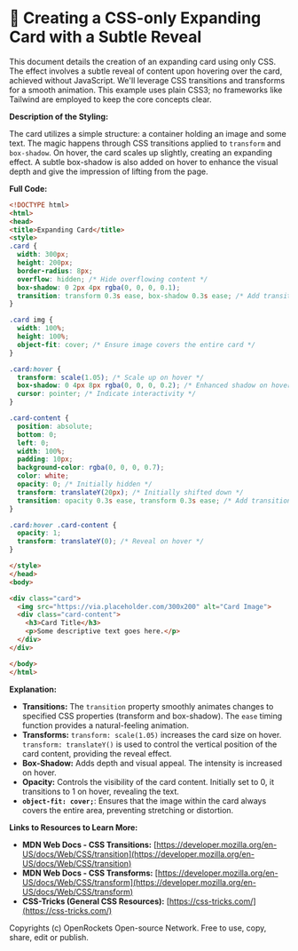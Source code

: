 # 🐞 Creating a CSS-only Expanding Card with a Subtle Reveal


This document details the creation of an expanding card using only CSS.  The effect involves a subtle reveal of content upon hovering over the card, achieved without JavaScript. We'll leverage CSS transitions and transforms for a smooth animation.  This example uses plain CSS3; no frameworks like Tailwind are employed to keep the core concepts clear.

**Description of the Styling:**

The card utilizes a simple structure: a container holding an image and some text. The magic happens through CSS transitions applied to `transform` and `box-shadow`. On hover, the card scales up slightly, creating an expanding effect.  A subtle box-shadow is also added on hover to enhance the visual depth and give the impression of lifting from the page.

**Full Code:**

```html
<!DOCTYPE html>
<html>
<head>
<title>Expanding Card</title>
<style>
.card {
  width: 300px;
  height: 200px;
  border-radius: 8px;
  overflow: hidden; /* Hide overflowing content */
  box-shadow: 0 2px 4px rgba(0, 0, 0, 0.1);
  transition: transform 0.3s ease, box-shadow 0.3s ease; /* Add transitions */
}

.card img {
  width: 100%;
  height: 100%;
  object-fit: cover; /* Ensure image covers the entire card */
}

.card:hover {
  transform: scale(1.05); /* Scale up on hover */
  box-shadow: 0 4px 8px rgba(0, 0, 0, 0.2); /* Enhanced shadow on hover */
  cursor: pointer; /* Indicate interactivity */
}

.card-content {
  position: absolute;
  bottom: 0;
  left: 0;
  width: 100%;
  padding: 10px;
  background-color: rgba(0, 0, 0, 0.7);
  color: white;
  opacity: 0; /* Initially hidden */
  transform: translateY(20px); /* Initially shifted down */
  transition: opacity 0.3s ease, transform 0.3s ease; /* Add transitions */
}

.card:hover .card-content {
  opacity: 1;
  transform: translateY(0); /* Reveal on hover */
}

</style>
</head>
<body>

<div class="card">
  <img src="https://via.placeholder.com/300x200" alt="Card Image">
  <div class="card-content">
    <h3>Card Title</h3>
    <p>Some descriptive text goes here.</p>
  </div>
</div>

</body>
</html>
```

**Explanation:**

* **Transitions:** The `transition` property smoothly animates changes to specified CSS properties (transform and box-shadow).  The `ease` timing function provides a natural-feeling animation.
* **Transforms:**  `transform: scale(1.05)` increases the card size on hover.  `transform: translateY()` is used to control the vertical position of the card content, providing the reveal effect.
* **Box-Shadow:**  Adds depth and visual appeal. The intensity is increased on hover.
* **Opacity:**  Controls the visibility of the card content.  Initially set to 0, it transitions to 1 on hover, revealing the text.
* **`object-fit: cover;`**: Ensures that the image within the card always covers the entire area, preventing stretching or distortion.

**Links to Resources to Learn More:**

* **MDN Web Docs - CSS Transitions:** [https://developer.mozilla.org/en-US/docs/Web/CSS/transition](https://developer.mozilla.org/en-US/docs/Web/CSS/transition)
* **MDN Web Docs - CSS Transforms:** [https://developer.mozilla.org/en-US/docs/Web/CSS/transform](https://developer.mozilla.org/en-US/docs/Web/CSS/transform)
* **CSS-Tricks (General CSS Resources):** [https://css-tricks.com/](https://css-tricks.com/)


Copyrights (c) OpenRockets Open-source Network. Free to use, copy, share, edit or publish.

